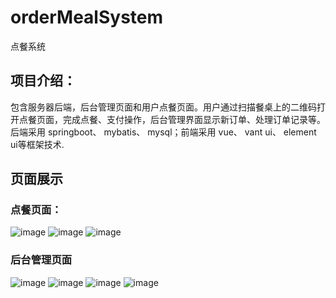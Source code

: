 # orderMealSystem

点餐系统

## 项目介绍：

包含服务器后端，后台管理页面和用户点餐页面。用户通过扫描餐桌上的二维码打开点餐页面，完成点餐、支付操作，后台管理界面显示新订单、处理订单记录等。后端采用 springboot、 mybatis、 mysql；前端采用 vue、 vant ui、 element ui等框架技术.

## 页面展示

### 点餐页面：

![image](https://s2.ax1x.com/2020/02/06/1yFppq.md.png)
![image](https://s2.ax1x.com/2020/02/06/1yizhn.md.png)
![image](https://s2.ax1x.com/2020/02/06/1yFCcV.md.png)

### 后台管理页面

![image](https://s2.ax1x.com/2020/02/06/1yixts.md.png)
![image](https://s2.ax1x.com/2020/02/06/1yivkj.md.png)
![image](https://s2.ax1x.com/2020/02/06/1yF910.md.png)
![image](https://s2.ax1x.com/2020/02/06/1yFPXT.md.png)
